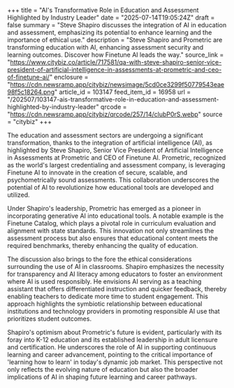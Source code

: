 +++
title = "AI's Transformative Role in Education and Assessment Highlighted by Industry Leader"
date = "2025-07-14T19:05:24Z"
draft = false
summary = "Steve Shapiro discusses the integration of AI in education and assessment, emphasizing its potential to enhance learning and the importance of ethical use."
description = "Steve Shapiro and Prometric are transforming education with AI, enhancing assessment security and learning outcomes. Discover how Finetune AI leads the way."
source_link = "https://www.citybiz.co/article/717581/qa-with-steve-shapiro-senior-vice-president-of-artificial-intelligence-in-assessments-at-prometric-and-ceo-of-finetune-ai/"
enclosure = "https://cdn.newsramp.app/citybiz/newsimage/5cd0ce3299f50779543eae98f5c18264.png"
article_id = 103147
feed_item_id = 16958
url = "/202507/103147-ais-transformative-role-in-education-and-assessment-highlighted-by-industry-leader"
qrcode = "https://cdn.newsramp.app/citybiz/qrcode/257/14/clubP0rS.webp"
source = "citybiz"
+++

<p>The education and assessment sectors are undergoing a significant transformation, thanks to the integration of artificial intelligence (AI), as highlighted by Steve Shapiro, Senior Vice President of Artificial Intelligence in Assessments at Prometric and CEO of Finetune AI. Prometric, recognized as the world's largest credentialing and assessment company, is leveraging Finetune AI to innovate in the creation of secure, scalable, and psychometrically sound assessments. This collaboration underscores the potential of AI to revolutionize how educational tools are developed and utilized.</p><p>Under Shapiro's leadership, Prometric has emerged as a pioneer in incorporating generative AI into educational tools. A notable example is the Finetune Catalog, which plays a pivotal role in curriculum evaluation and alignment with state standards. This innovation not only streamlines the assessment process but also ensures that educational content meets the required benchmarks, thereby enhancing the quality of education.</p><p>The discussion also brings to the fore the ethical considerations surrounding the use of AI in classrooms. Shapiro emphasizes the necessity for transparency and AI literacy among educators to foster an environment where AI is used responsibly. He envisions AI serving as a teaching assistant that offers differentiated instruction and quicker feedback, thereby enabling teachers to dedicate more time to student engagement. This approach highlights the symbiotic relationship between educational institutions and technology providers in promoting responsible AI use that prioritizes student outcomes.</p><p>Shapiro's optimism about Prometric's future is evident, particularly with its foray into K-12 education and its established leadership in adult licensure and certification. He underscores the role of AI in supporting continuous learning and career advancement, pointing to the critical importance of 'learning how to learn' in today's dynamic job market. This perspective not only reflects the evolving nature of education but also the broader implications of AI in shaping future learning and career pathways.</p>